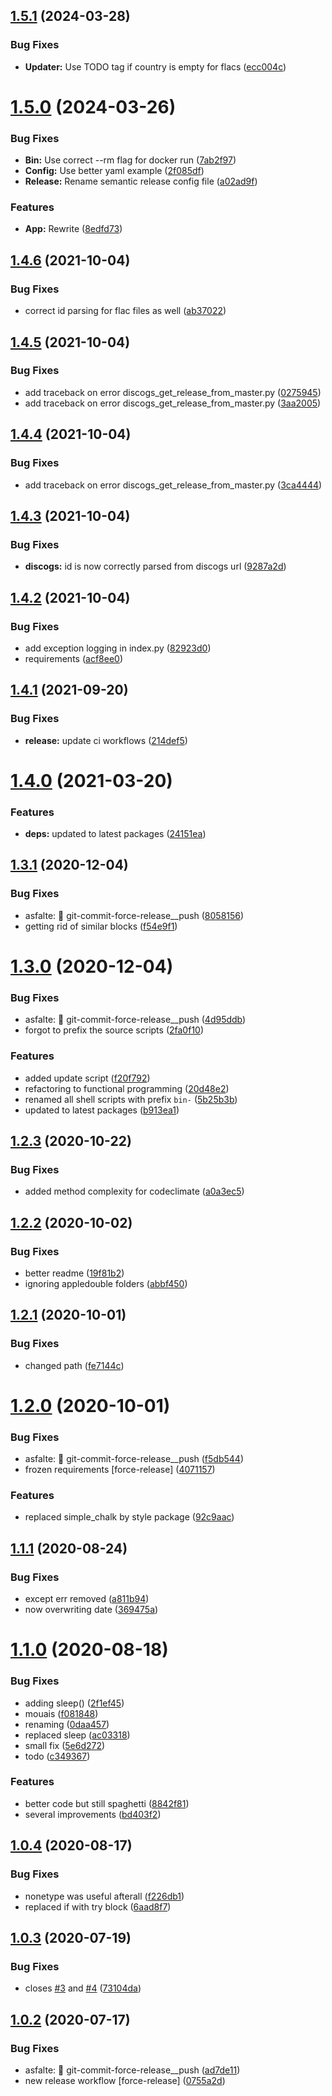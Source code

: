 ## [1.5.1](https://github.com/bamdadsabbagh/tagger/compare/v1.5.0...v1.5.1) (2024-03-28)


### Bug Fixes

* **Updater:** Use TODO tag if country is empty for flacs ([ecc004c](https://github.com/bamdadsabbagh/tagger/commit/ecc004c2018010ac116e806f909cf57cb3a7cc84))

# [1.5.0](https://github.com/bamdadsabbagh/tagger/compare/v1.4.6...v1.5.0) (2024-03-26)


### Bug Fixes

* **Bin:** Use correct --rm flag for docker run ([7ab2f97](https://github.com/bamdadsabbagh/tagger/commit/7ab2f970f1d9433efb1bb514ff1cbdc9e8c26b72))
* **Config:** Use better yaml example ([2f085df](https://github.com/bamdadsabbagh/tagger/commit/2f085df08149629bf1ade1346fe63d50641fb3b4))
* **Release:** Rename semantic release config file ([a02ad9f](https://github.com/bamdadsabbagh/tagger/commit/a02ad9f3abc89a7ee790fac2cf56fd7cc9a0c3fe))


### Features

* **App:** Rewrite ([8edfd73](https://github.com/bamdadsabbagh/tagger/commit/8edfd7387942263ee3fe4e5293c32c58d3dd5791))

## [1.4.6](https://github.com/bamdadsabbagh/tagger/compare/v1.4.5...v1.4.6) (2021-10-04)


### Bug Fixes

* correct id parsing for flac files as well ([ab37022](https://github.com/bamdadsabbagh/tagger/commit/ab37022474f0f55e89fff72217fd168ec7a6182a))

## [1.4.5](https://github.com/bamdadsabbagh/tagger/compare/v1.4.4...v1.4.5) (2021-10-04)


### Bug Fixes

* add traceback on error discogs_get_release_from_master.py ([0275945](https://github.com/bamdadsabbagh/tagger/commit/0275945092d9c07f902c987c3f0a359e9107762b))
* add traceback on error discogs_get_release_from_master.py ([3aa2005](https://github.com/bamdadsabbagh/tagger/commit/3aa20050d57eb5662e8b677630656624f8542ad0))

## [1.4.4](https://github.com/bamdadsabbagh/tagger/compare/v1.4.3...v1.4.4) (2021-10-04)


### Bug Fixes

* add traceback on error discogs_get_release_from_master.py ([3ca4444](https://github.com/bamdadsabbagh/tagger/commit/3ca4444936e5c2694ac72f4691df004d704f1b36))

## [1.4.3](https://github.com/bamdadsabbagh/tagger/compare/v1.4.2...v1.4.3) (2021-10-04)


### Bug Fixes

* **discogs:** id is now correctly parsed from discogs url ([9287a2d](https://github.com/bamdadsabbagh/tagger/commit/9287a2d4dccb049049aac733333e769baee5bb1c))

## [1.4.2](https://github.com/bamdadsabbagh/tagger/compare/v1.4.1...v1.4.2) (2021-10-04)


### Bug Fixes

* add exception logging in index.py ([82923d0](https://github.com/bamdadsabbagh/tagger/commit/82923d03c5fefdb3500968399fc98e59d2681f4c))
* requirements ([acf8ee0](https://github.com/bamdadsabbagh/tagger/commit/acf8ee0dbf771ef7c70ecdf1c9152003fdaaf39a))

## [1.4.1](https://github.com/bamdadsabbagh/tagger/compare/v1.4.0...v1.4.1) (2021-09-20)


### Bug Fixes

* **release:** update ci workflows ([214def5](https://github.com/bamdadsabbagh/tagger/commit/214def5291be78e56a3394eb336642cd6c409092))

# [1.4.0](https://github.com/bamdadsabbagh/tagger/compare/v1.3.1...v1.4.0) (2021-03-20)


### Features

* **deps:** updated to latest packages ([24151ea](https://github.com/bamdadsabbagh/tagger/commit/24151eaa6e9cab56cbb933643865fe84e8a7f6b4))

## [1.3.1](https://github.com/bamdadsabbagh/tagger/compare/v1.3.0...v1.3.1) (2020-12-04)


### Bug Fixes

* asfalte: 🔨 git-commit-force-release__push ([8058156](https://github.com/bamdadsabbagh/tagger/commit/805815623471c995a4f8933cbf0420023779df13))
* getting rid of similar blocks ([f54e9f1](https://github.com/bamdadsabbagh/tagger/commit/f54e9f19784abca262d72cde21b8febeaf1b4ddd))

# [1.3.0](https://github.com/bamdadsabbagh/tagger/compare/v1.2.3...v1.3.0) (2020-12-04)


### Bug Fixes

* asfalte: 🔨 git-commit-force-release__push ([4d95ddb](https://github.com/bamdadsabbagh/tagger/commit/4d95ddbaa6fde7a6f20a3f46079d43c47c4e8776))
* forgot to prefix the source scripts ([2fa0f10](https://github.com/bamdadsabbagh/tagger/commit/2fa0f108b5970f0e50b4af157bc633557511af30))


### Features

* added update script ([f20f792](https://github.com/bamdadsabbagh/tagger/commit/f20f7921e908f1b38eb18c2fab2b0c967b254f7c))
* refactoring to functional programming ([20d48e2](https://github.com/bamdadsabbagh/tagger/commit/20d48e22b96fd1f7210a3671b3391fbaed6cf2fb))
* renamed all shell scripts with prefix `bin-` ([5b25b3b](https://github.com/bamdadsabbagh/tagger/commit/5b25b3bcf1d8a3789788910245f5c6b5ec94d3f5))
* updated to latest packages ([b913ea1](https://github.com/bamdadsabbagh/tagger/commit/b913ea155dcbc17a44927e5379ac56059131ec1a))

## [1.2.3](https://github.com/bamdadsabbagh/tagger/compare/v1.2.2...v1.2.3) (2020-10-22)


### Bug Fixes

* added method complexity for codeclimate ([a0a3ec5](https://github.com/bamdadsabbagh/tagger/commit/a0a3ec524b88427eaa2e32d176a66a8e16813e98))

## [1.2.2](https://github.com/bamdadsabbagh/tagger/compare/v1.2.1...v1.2.2) (2020-10-02)


### Bug Fixes

* better readme ([19f81b2](https://github.com/bamdadsabbagh/tagger/commit/19f81b24eba6ac71400b75e65224a571d8874bc8))
* ignoring appledouble folders ([abbf450](https://github.com/bamdadsabbagh/tagger/commit/abbf45032130854c65b05a7698e4bffbc71da998))

## [1.2.1](https://github.com/bamdadsabbagh/tagger/compare/v1.2.0...v1.2.1) (2020-10-01)


### Bug Fixes

* changed path ([fe7144c](https://github.com/bamdadsabbagh/tagger/commit/fe7144c8c52dba474857e2b76b9f8069639fe47b))

# [1.2.0](https://github.com/bamdadsabbagh/tagger/compare/v1.1.1...v1.2.0) (2020-10-01)


### Bug Fixes

* asfalte: 🔨 git-commit-force-release__push ([f5db544](https://github.com/bamdadsabbagh/tagger/commit/f5db5447af8872af5c4504c01c9ea06e3ef60ec3))
* frozen requirements [force-release] ([4071157](https://github.com/bamdadsabbagh/tagger/commit/407115751a6ef155e9cc64bcb2051efb3b7c249d))


### Features

* replaced simple_chalk by style package ([92c9aac](https://github.com/bamdadsabbagh/tagger/commit/92c9aace257b01dfa0f324c3ec73bb04533fbbff))

## [1.1.1](https://github.com/bamdadsabbagh/tagger/compare/v1.1.0...v1.1.1) (2020-08-24)


### Bug Fixes

* except err removed ([a811b94](https://github.com/bamdadsabbagh/tagger/commit/a811b944a9035342c74223906735b81f03be6322))
* now overwriting date ([369475a](https://github.com/bamdadsabbagh/tagger/commit/369475a13abee1c31f84d7c81a56e80dff8240ba))

# [1.1.0](https://github.com/bamdadsabbagh/tagger/compare/v1.0.4...v1.1.0) (2020-08-18)


### Bug Fixes

* adding sleep() ([2f1ef45](https://github.com/bamdadsabbagh/tagger/commit/2f1ef45586c5424a11130b70a1d6882f6ec4a3e8))
* mouais ([f081848](https://github.com/bamdadsabbagh/tagger/commit/f081848614d43ed5157bc2b9629f1bc4c25e973b))
* renaming ([0daa457](https://github.com/bamdadsabbagh/tagger/commit/0daa4579a13aadf474cc2edf7991c5af30396c74))
* replaced sleep ([ac03318](https://github.com/bamdadsabbagh/tagger/commit/ac03318d067dcde7a3b494ffe7fed290af21b52f))
* small fix ([5e6d272](https://github.com/bamdadsabbagh/tagger/commit/5e6d272669b74c8128698c338384e1e91f126e22))
* todo ([c349367](https://github.com/bamdadsabbagh/tagger/commit/c349367456b8a8988927f18a3c2ce8b94c8d4c5d))


### Features

* better code but still spaghetti ([8842f81](https://github.com/bamdadsabbagh/tagger/commit/8842f814a8c8542e0003042b4e7122dd1bee111f))
* several improvements ([bd403f2](https://github.com/bamdadsabbagh/tagger/commit/bd403f2d2296565e6f6a60593c3810f56d8bdd2e))

## [1.0.4](https://github.com/bamdadsabbagh/tagger/compare/v1.0.3...v1.0.4) (2020-08-17)


### Bug Fixes

* nonetype was useful afterall ([f226db1](https://github.com/bamdadsabbagh/tagger/commit/f226db1a130ebd15741cf2cb3b192db5bfe874e2))
* replaced if with try block ([6aad8f7](https://github.com/bamdadsabbagh/tagger/commit/6aad8f787580d07f59ebb4dfcfb6e4328753955d))

## [1.0.3](https://github.com/bamdadsabbagh/tagger/compare/v1.0.2...v1.0.3) (2020-07-19)


### Bug Fixes

* closes [#3](https://github.com/bamdadsabbagh/tagger/issues/3) and [#4](https://github.com/bamdadsabbagh/tagger/issues/4) ([73104da](https://github.com/bamdadsabbagh/tagger/commit/73104dafc1a4274e3078fcd4531a66cf74ff2746))

## [1.0.2](https://github.com/bamdadsabbagh/tagger/compare/v1.0.1...v1.0.2) (2020-07-17)


### Bug Fixes

* asfalte: 🔨 git-commit-force-release__push ([ad7de11](https://github.com/bamdadsabbagh/tagger/commit/ad7de11a9a1d828bc20088a9b4cc4aedc31a7c00))
* new release workflow [force-release] ([0755a2d](https://github.com/bamdadsabbagh/tagger/commit/0755a2d158dac370dc9c3383f2cbf38d37986dcc))
